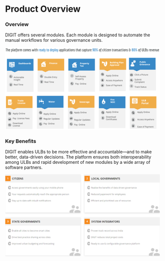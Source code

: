 # Product Overview

### Overview

DIGIT offers several modules. Each module is designed to automate the manual workflows for various governance units.

![](../.gitbook/assets/image%20%2879%29.png)

### Key Benefits

DIGIT enables ULBs to be more effective and accountable—and to make better, data-driven decisions. The platform ensures both interoperability among ULBs and rapid development of new modules by a wide array of software partners.

![](../.gitbook/assets/digit-_-indias-largest-open-source-platform-for-e.png)

